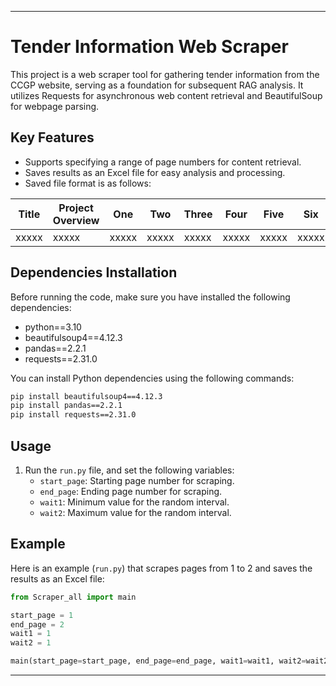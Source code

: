
---

# Tender Information Web Scraper

This project is a web scraper tool for gathering tender information from the CCGP website, serving as a foundation for subsequent RAG analysis. It utilizes Requests for asynchronous web content retrieval and BeautifulSoup for webpage parsing.

## Key Features

- Supports specifying a range of page numbers for content retrieval.
- Saves results as an Excel file for easy analysis and processing.
- Saved file format is as follows:

| Title | Project Overview | One | Two | Three | Four | Five | Six | Seven | Eight | Nine | Attachment Link | Link |
|-------|----------------|-----|-----|------|------|------|-----|-------|-------|------|-----------------|------|
| xxxxx | xxxxx | xxxxx | xxxxx | xxxxx | xxxxx | xxxxx | xxxxx | xxxxx | xxxxx | xxxxx | xxxxx | xxxxx |

## Dependencies Installation

Before running the code, make sure you have installed the following dependencies:

- python==3.10
- beautifulsoup4==4.12.3
- pandas==2.2.1
- requests==2.31.0

You can install Python dependencies using the following commands:

```bash
pip install beautifulsoup4==4.12.3
pip install pandas==2.2.1
pip install requests==2.31.0
```

## Usage

1. Run the `run.py` file, and set the following variables:
   - `start_page`: Starting page number for scraping.
   - `end_page`: Ending page number for scraping.
   - `wait1`: Minimum value for the random interval.
   - `wait2`: Maximum value for the random interval.

## Example

Here is an example (`run.py`) that scrapes pages from 1 to 2 and saves the results as an Excel file:

```python
from Scraper_all import main

start_page = 1
end_page = 2
wait1 = 1
wait2 = 1

main(start_page=start_page, end_page=end_page, wait1=wait1, wait2=wait2)
```
---
